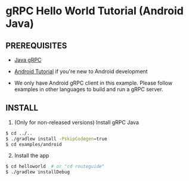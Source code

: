 gRPC Hello World Tutorial (Android Java)
========================

PREREQUISITES
-------------
- [Java gRPC](https://github.com/grpc/grpc-java)

- [Android Tutorial](https://developer.android.com/training/basics/firstapp/index.html) if you're new to Android development

- We only have Android gRPC client in this example. Please follow examples in other languages to build and run a gRPC server.

INSTALL
-------

1. (Only for non-released versions) Install gRPC Java
```sh
$ cd ../..
$ ./gradlew install -PskipCodegen=true
$ cd examples/android
```

2. Install the app
```sh
$ cd helloworld  # or "cd routeguide"
$ ./gradlew installDebug
```
